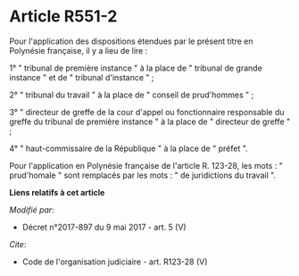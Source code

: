 # Article R551-2

Pour l'application des dispositions étendues par le présent titre en Polynésie française, il y a lieu de lire : 

1° " tribunal de première instance " à la place de " tribunal de grande instance " et de " tribunal d'instance " ; 

2° " tribunal du travail " à la place de " conseil de prud'hommes " ; 

3° " directeur de greffe de la cour d'appel ou fonctionnaire responsable du greffe du tribunal de première instance " à la
place de " directeur de greffe " ; 

4° " haut-commissaire de la République " à la place de " préfet ". 

Pour l'application en Polynésie française de l'article R. 123-28, les mots : " prud'homale " sont remplacés par les mots : "
de juridictions du travail ".

**Liens relatifs à cet article**

_Modifié par_:

  - Décret n°2017-897 du 9 mai 2017 - art. 5 (V)

_Cite_:

  - Code de l'organisation judiciaire - art. R123-28 (V)
